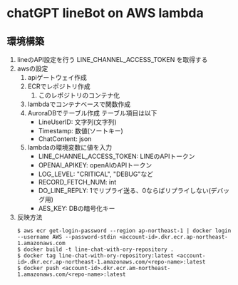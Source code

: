 # chatGPT lineBot on AWS lambda

## 環境構築
1. lineのAPI設定を行う
   LINE_CHANNEL_ACCESS_TOKEN を取得する
1. awsの設定
    1. apiゲートウェイ作成
    1. ECRでレポジトリ作成
        1. このレポジトリのコンテナ化
    1. lambdaでコンテナベースで関数作成
    1. AuroraDBでテーブル作成
        テーブル項目は以下
        - LineUserID: 文字列(文字列)
        - Timestamp: 数値(ソートキー)
        - ChatContent: json
    1. lambdaの環境変数に値を入力
        - LINE_CHANNEL_ACCESS_TOKEN: LINEのAPIトークン
        - OPENAI_APIKEY: openAIのAPIトークン
        - LOG_LEVEL: "CRITICAL", "DEBUG"など
        - RECORD_FETCH_NUM: int 
        - DO_LINE_REPLY: 1でリプライ送る、0ならばリプライしない(デバッグ用)
        - AES_KEY: DBの暗号化キー
1. 反映方法
    ```
    $ aws ecr get-login-password --region ap-northeast-1 | docker login --username AWS --password-stdin <account-id>.dkr.ecr.ap-northeast-1.amazonaws.com
    $ docker build -t line-chat-with-ory-repository .
    $ docker tag line-chat-with-ory-repository:latest <account-id>.dkr.ecr.ap-northeast-1.amazonaws.com/<repo-name>:latest
    $ docker push <account-id>.dkr.ecr.am-northeast-1.amazonaws.com/<repo-name>:latest
    ```